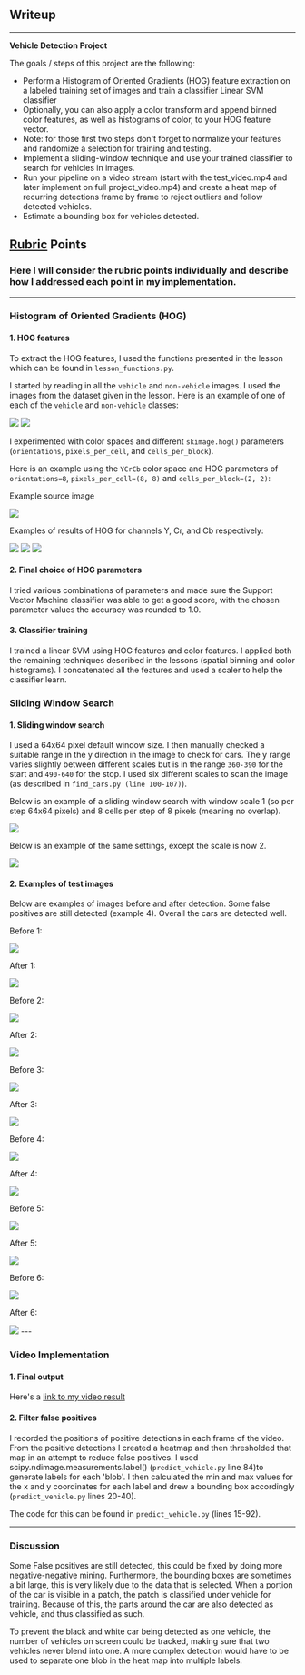 ## Writeup

---

**Vehicle Detection Project**

The goals / steps of this project are the following:

* Perform a Histogram of Oriented Gradients (HOG) feature extraction on a labeled training set of images and train a classifier Linear SVM classifier
* Optionally, you can also apply a color transform and append binned color features, as well as histograms of color, to your HOG feature vector. 
* Note: for those first two steps don't forget to normalize your features and randomize a selection for training and testing.
* Implement a sliding-window technique and use your trained classifier to search for vehicles in images.
* Run your pipeline on a video stream (start with the test_video.mp4 and later implement on full project_video.mp4) and create a heat map of recurring detections frame by frame to reject outliers and follow detected vehicles.
* Estimate a bounding box for vehicles detected.

## [Rubric](https://review.udacity.com/#!/rubrics/513/view) Points
### Here I will consider the rubric points individually and describe how I addressed each point in my implementation.  

---
### Histogram of Oriented Gradients (HOG)

#### 1. HOG features

To extract the HOG features, I used the functions presented in the lesson which can be found in `lesson_functions.py`.

I started by reading in all the `vehicle` and `non-vehicle` images. I used the images from the dataset given in the lesson. Here is an example of one of each of the `vehicle` and `non-vehicle` classes:

<img src="./output_images/vehicle_ex.png"/>
<img src="./output_images/nonvehicle_ex.png"/>

I experimented with color spaces and different `skimage.hog()` parameters (`orientations`, `pixels_per_cell`, and `cells_per_block`).

Here is an example using the `YCrCb` color space and HOG parameters of `orientations=8`, `pixels_per_cell=(8, 8)` and `cells_per_block=(2, 2)`:

Example source image

<img src="./output_images/hog_src_img.png"/>

Examples of results of HOG for channels Y, Cr, and Cb respectively:

<img src="./output_images/hog_ch_1.png"/>
<img src="./output_images/hog_ch_2.png"/>
<img src="./output_images/hog_ch_3.png"/>

#### 2. Final choice of HOG parameters

I tried various combinations of parameters and made sure the Support Vector Machine classifier was able to get a good score, with the chosen parameter values the accuracy was rounded to 1.0.

#### 3. Classifier training

I trained a linear SVM using HOG features and color features. I applied both the remaining techniques described in the lessons (spatial binning and color histograms).
 I concatenated all the features and used a scaler to help the classifier learn.

### Sliding Window Search

#### 1. Sliding window search

I used a 64x64 pixel default window size.
I then manually checked a suitable range in the y direction in the image to check for cars.
The y range varies slightly between different scales but is in the range `360-390` for the start and `490-640` for the stop.
I used six different scales to scan the image (as described in `find_cars.py (line 100-107)`).

Below is an example of a sliding window search with window scale 1 (so per step 64x64 pixels)
and 8 cells per step of 8 pixels (meaning no overlap).

<img src="./output_images/sliding_window_8_cells.png"/>

Below is an example of the same settings, except the scale is now 2.

<img src="./output_images/sliding_window_scale_2.png"/>

#### 2. Examples of test images

Below are examples of images before and after detection. Some false positives are still detected (example 4). Overall the cars
 are detected well.

Before 1:

<img src="./output_images/result_ex1_1.png"/>

After 1:

<img src="./output_images/result_ex1_2.png"/>

Before 2:

<img src="./output_images/result_ex2_1.png"/>

After 2:

<img src="./output_images/result_ex2_2.png"/>

Before 3:

<img src="./output_images/result_ex3_1.png"/>

After 3:

<img src="./output_images/result_ex3_2.png"/>

Before 4:

<img src="./output_images/result_ex4_1.png"/>

After 4:

<img src="./output_images/result_ex4_2.png"/>

Before 5:

<img src="./output_images/result_ex5_1.png"/>

After 5:

<img src="./output_images/result_ex5_2.png"/>

Before 6:

<img src="./output_images/result_ex6_1.png"/>

After 6:

<img src="./output_images/result_ex6_2.png"/>
---

### Video Implementation

#### 1. Final output
Here's a [link to my video result](./result_vid.mp4)


#### 2. Filter false positives

I recorded the positions of positive detections in each frame of the video.
 From the positive detections I created a heatmap and then thresholded that map in an attempt to reduce false positives.
 I used scipy.ndimage.measurements.label() (`predict_vehicle.py` line 84)to generate labels for each 'blob'.
 I then calculated the min and max values for the x and y coordinates for each label and drew a bounding box accordingly
 (`predict_vehicle.py` lines 20-40).

The code for this can be found in `predict_vehicle.py` (lines 15-92).

---

### Discussion
Some False positives are still detected, this could be fixed by doing more negative-negative mining.
Furthermore, the bounding boxes are sometimes a bit large, this is very likely due to the data that is selected.
When a portion of the car is visible in a patch, the patch is classified under vehicle for training.
Because of this, the parts around the car are also detected as vehicle, and thus classified as such.

To prevent the black and white car being detected as one vehicle, the number of vehicles on screen could be tracked,
making sure that two vehicles never blend into one. A more complex detection would have to be used to separate one blob in the
heat map into multiple labels.

